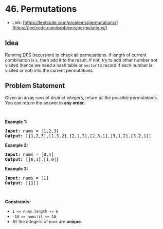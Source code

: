 # 46. Permutations
- Link: [https://leetcode.com/problems/permutations/](https://leetcode.com/problems/permutations/)

## Idea
Running DFS (recursion) to check all permutations. If length of current combination is `k`, then add it to the result. If not, try to add other number not visited (hence we need a hash table or `vector` to record if each number is visited or not) into the current permutations.

## Problem Statement
<p>Given an array <code>nums</code> of distinct integers, return <em>all the possible permutations</em>. You can return the answer in <strong>any order</strong>.</p>

<p>&nbsp;</p>
<p><strong>Example 1:</strong></p>
<pre><strong>Input:</strong> nums = [1,2,3]
<strong>Output:</strong> [[1,2,3],[1,3,2],[2,1,3],[2,3,1],[3,1,2],[3,2,1]]
</pre><p><strong>Example 2:</strong></p>
<pre><strong>Input:</strong> nums = [0,1]
<strong>Output:</strong> [[0,1],[1,0]]
</pre><p><strong>Example 3:</strong></p>
<pre><strong>Input:</strong> nums = [1]
<strong>Output:</strong> [[1]]
</pre>
<p>&nbsp;</p>
<p><strong>Constraints:</strong></p>

<ul>
	<li><code>1 &lt;= nums.length &lt;= 6</code></li>
	<li><code>-10 &lt;= nums[i] &lt;= 10</code></li>
	<li>All the integers of <code>nums</code> are <strong>unique</strong>.</li>
</ul>
